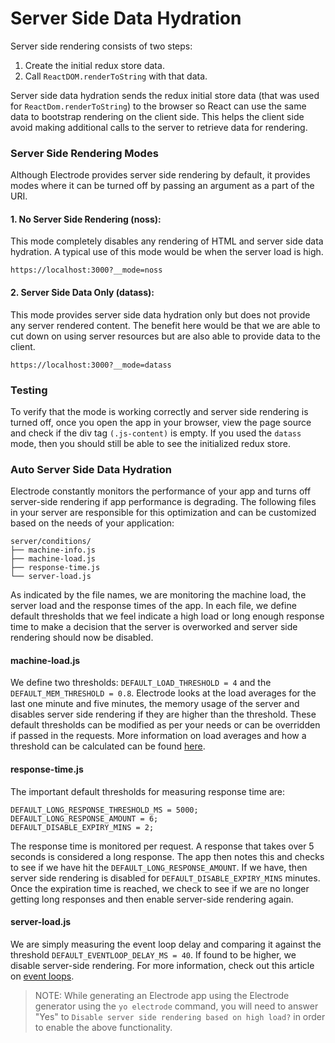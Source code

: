 # Server Side Data Hydration

Server side rendering consists of two steps:

1. Create the initial redux store data.
2. Call `ReactDOM.renderToString` with that data.  

Server side data hydration sends the redux initial store data (that was used for `ReactDom.renderToString`) to the browser so React can use the same data to bootstrap rendering on the client side. This helps the client side avoid making additional calls to the server to retrieve data for rendering.

### Server Side Rendering Modes

Although Electrode provides server side rendering by default, it provides modes where it can be turned off by passing an argument as a part of the URI.

#### 1. No Server Side Rendering \(noss\):

This mode completely disables any rendering of HTML and server side data hydration. A typical use of this mode would be when the server load is high.

```
https://localhost:3000?__mode=noss
```

#### 2. Server Side Data Only \(datass\):

This mode provides server side data hydration only but does not provide any server rendered content. The benefit here would be that we are able to cut down on using server resources but are also able to provide data to the client.

```
https://localhost:3000?__mode=datass
```

### Testing

To verify that the mode is working correctly and server side rendering is turned off, once you open the app in your browser, view the page source and check if the div tag `(.js-content)` is empty. If you used the `datass` mode, then you should still be able to see the initialized redux store.

### Auto Server Side Data Hydration

Electrode constantly monitors the performance of your app and turns off server-side rendering if app performance is degrading. The following files in your server are responsible for this optimization and can be customized based on the needs of your application:

```
server/conditions/
├── machine-info.js
├── machine-load.js
├── response-time.js
└── server-load.js
```

As indicated by the file names, we are monitoring the machine load, the server load and the response times of the app. In each file, we define default thresholds that we feel indicate a high load or long enough response time to make a decision that the server is overworked and server side rendering should now be disabled.

#### machine-load.js

We define two thresholds: `DEFAULT_LOAD_THRESHOLD = 4` and the `DEFAULT_MEM_THRESHOLD = 0.8`. Electrode looks at the load averages for the last one minute and five minutes, the memory usage of the server and disables server side rendering if they are higher than the threshold. These default thresholds can be modified as per your needs or can be overridden if passed in the requests. More information on load averages and how a threshold can be calculated can be found [here](http://blog.scoutapp.com/articles/2009/07/31/understanding-load-averages).

#### response-time.js

The important default thresholds for measuring response time are:

```
DEFAULT_LONG_RESPONSE_THRESHOLD_MS = 5000;
DEFAULT_LONG_RESPONSE_AMOUNT = 6;
DEFAULT_DISABLE_EXPIRY_MINS = 2;
```

The response time is monitored per request. A response that takes over 5 seconds is considered a long response. The app then notes this and checks to see if we have hit the `DEFAULT_LONG_RESPONSE_AMOUNT`. If we have, then server side rendering is disabled for `DEFAULT_DISABLE_EXPIRY_MINS`  minutes. Once the expiration time is reached, we check to see if we are no longer getting long responses and then enable server-side rendering again.

#### server-load.js

We are simply measuring the event loop delay and comparing it against the threshold `DEFAULT_EVENTLOOP_DELAY_MS = 40`. If found to be higher, we disable server-side rendering. For more information, check out this article on [event loops](http://2014.jsconf.eu/speakers/philip-roberts-what-the-heck-is-the-event-loop-anyway.html).

> NOTE: While generating an Electrode app using the Electrode generator using the `yo electrode` command, you will need to answer "Yes" to `Disable server side rendering based on high load?` in order to enable the above functionality.

